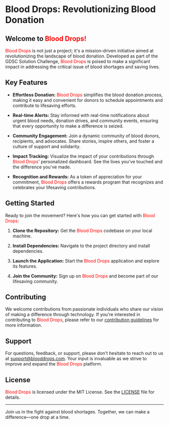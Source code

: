# Blood Drops: Revolutionizing Blood Donation



## Welcome to <span style="color:red;">Blood Drops!</span>

<span style="color:red;">Blood Drops</span> is not just a project; it's a mission-driven initiative aimed at revolutionizing the landscape of blood donation. Developed as part of the GDSC Solution Challenge, <span style="color:red;">Blood Drops</span> is poised to make a significant impact in addressing the critical issue of blood shortages and saving lives.

## Key Features

- **Effortless Donation:** <span style="color:red;">Blood Drops</span> simplifies the blood donation process, making it easy and convenient for donors to schedule appointments and contribute to lifesaving efforts.
  
- **Real-time Alerts:** Stay informed with real-time notifications about urgent blood needs, donation drives, and community events, ensuring that every opportunity to make a difference is seized.

- **Community Engagement:** Join a dynamic community of blood donors, recipients, and advocates. Share stories, inspire others, and foster a culture of support and solidarity.

- **Impact Tracking:** Visualize the impact of your contributions through <span style="color:red;">Blood Drops</span>' personalized dashboard. See the lives you've touched and the difference you've made.

- **Recognition and Rewards:** As a token of appreciation for your commitment, <span style="color:red;">Blood Drops</span> offers a rewards program that recognizes and celebrates your lifesaving contributions.

## Getting Started

Ready to join the movement? Here's how you can get started with <span style="color:red;">Blood Drops</span>:

1. **Clone the Repository:** Get the <span style="color:red;">Blood Drops</span> codebase on your local machine.

2. **Install Dependencies:** Navigate to the project directory and install dependencies.

3. **Launch the Application:** Start the <span style="color:red;">Blood Drops</span> application and explore its features.

4. **Join the Community:** Sign up on <span style="color:red;">Blood Drops</span> and become part of our lifesaving community.

## Contributing

We welcome contributions from passionate individuals who share our vision of making a difference through technology. If you're interested in contributing to <span style="color:red;">Blood Drops</span>, please refer to our [contribution guidelines](CONTRIBUTING.md) for more information.

## Support

For questions, feedback, or support, please don't hesitate to reach out to us at [support@blooddrops.com](mailto:support@blooddrops.com). Your input is invaluable as we strive to improve and expand the <span style="color:red;">Blood Drops</span> platform.

## License

<span style="color:red;">Blood Drops</span> is licensed under the MIT License. See the [LICENSE](LICENSE) file for details.

---

Join us in the fight against blood shortages. Together, we can make a difference—one drop at a time.
